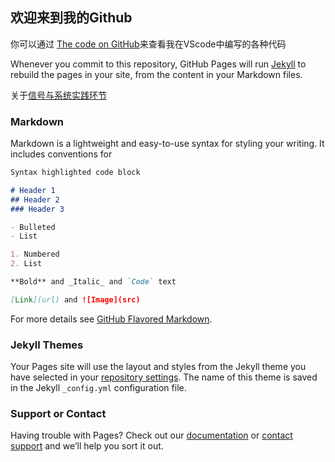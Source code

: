 ## 欢迎来到我的Github

你可以通过 [The code on GitHub](https://github.com/Mx1103/VScode/)来查看我在VScode中编写的各种代码

Whenever you commit to this repository, GitHub Pages will run [Jekyll](https://jekyllrb.com/) to rebuild the pages in your site, from the content in your Markdown files.

关于[信号与系统实践环节](VScode/1-11.py)



### Markdown

Markdown is a lightweight and easy-to-use syntax for styling your writing. It includes conventions for

```markdown
Syntax highlighted code block

# Header 1
## Header 2
### Header 3

- Bulleted
- List

1. Numbered
2. List

**Bold** and _Italic_ and `Code` text

[Link](url) and ![Image](src)
```

For more details see [GitHub Flavored Markdown](https://guides.github.com/features/mastering-markdown/).

### Jekyll Themes

Your Pages site will use the layout and styles from the Jekyll theme you have selected in your [repository settings](https://github.com/Mx1103/Mx1103.github.io/settings). The name of this theme is saved in the Jekyll `_config.yml` configuration file.

### Support or Contact

Having trouble with Pages? Check out our [documentation](https://docs.github.com/categories/github-pages-basics/) or [contact support](https://github.com/contact) and we’ll help you sort it out.
